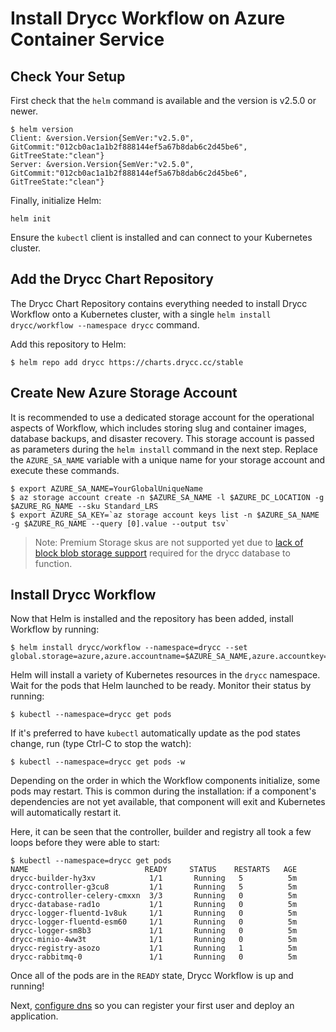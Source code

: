 # Install Drycc Workflow on Azure Container Service

## Check Your Setup

First check that the `helm` command is available and the version is v2.5.0 or newer.

```
$ helm version
Client: &version.Version{SemVer:"v2.5.0", GitCommit:"012cb0ac1a1b2f888144ef5a67b8dab6c2d45be6", GitTreeState:"clean"}
Server: &version.Version{SemVer:"v2.5.0", GitCommit:"012cb0ac1a1b2f888144ef5a67b8dab6c2d45be6", GitTreeState:"clean"}
```

Finally, initialize Helm:
```
helm init
```

Ensure the `kubectl` client is installed and can connect to your Kubernetes cluster.

## Add the Drycc Chart Repository

The Drycc Chart Repository contains everything needed to install Drycc Workflow onto a Kubernetes cluster, with a single `helm install drycc/workflow --namespace drycc` command.

Add this repository to Helm:

```
$ helm repo add drycc https://charts.drycc.cc/stable
```

## Create New Azure Storage Account

It is recommended to use a dedicated storage account for the operational aspects of Workflow, which includes storing slug and container images, database backups, and disaster recovery. This storage account is passed as parameters during the `helm install` command in the next step. Replace the `AZURE_SA_NAME` variable with a unique name for your storage account and execute these commands.
```
$ export AZURE_SA_NAME=YourGlobalUniqueName
$ az storage account create -n $AZURE_SA_NAME -l $AZURE_DC_LOCATION -g $AZURE_RG_NAME --sku Standard_LRS
$ export AZURE_SA_KEY=`az storage account keys list -n $AZURE_SA_NAME -g $AZURE_RG_NAME --query [0].value --output tsv`

```

 > Note: Premium Storage skus are not supported yet due to [lack of block blob storage support](https://docs.microsoft.com/en-us/rest/api/storageservices/fileservices/using-blob-service-operations-with-azure-premium-storage) required for the drycc database to function.

## Install Drycc Workflow

Now that Helm is installed and the repository has been added, install Workflow by running:

```
$ helm install drycc/workflow --namespace=drycc --set global.storage=azure,azure.accountname=$AZURE_SA_NAME,azure.accountkey=$AZURE_SA_KEY,azure.registry_container=registry,azure.database_container=database,azure.builder_container=builder
```

Helm will install a variety of Kubernetes resources in the `drycc` namespace.
Wait for the pods that Helm launched to be ready. Monitor their status by running:

```
$ kubectl --namespace=drycc get pods
```

If it's preferred to have `kubectl` automatically update as the pod states change, run (type Ctrl-C to stop the watch):

```
$ kubectl --namespace=drycc get pods -w
```

Depending on the order in which the Workflow components initialize, some pods may restart. This is common during the
installation: if a component's dependencies are not yet available, that component will exit and Kubernetes will
automatically restart it.

Here, it can be seen that the controller, builder and registry all took a few loops before they were able to start:

```
$ kubectl --namespace=drycc get pods
NAME                          READY     STATUS    RESTARTS   AGE
drycc-builder-hy3xv            1/1       Running   5          5m
drycc-controller-g3cu8         1/1       Running   5          5m
drycc-controller-celery-cmxxn  3/3       Running   0          5m
drycc-database-rad1o           1/1       Running   0          5m
drycc-logger-fluentd-1v8uk     1/1       Running   0          5m
drycc-logger-fluentd-esm60     1/1       Running   0          5m
drycc-logger-sm8b3             1/1       Running   0          5m
drycc-minio-4ww3t              1/1       Running   0          5m
drycc-registry-asozo           1/1       Running   1          5m
drycc-rabbitmq-0               1/1       Running   0          5m
```

Once all of the pods are in the `READY` state, Drycc Workflow is up and running!

Next, [configure dns](dns.md) so you can register your first user and deploy an application.

